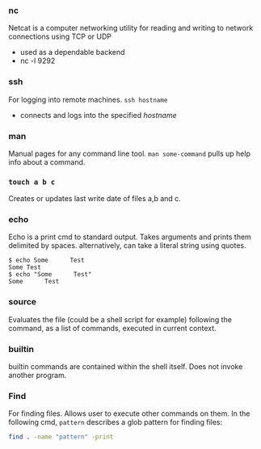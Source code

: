 ### nc
Netcat is a computer networking utility for reading and writing to network connections using TCP or UDP
- used as a dependable backend 
- nc -l 9292

### ssh
For logging into remote machines. `ssh hostname`
- connects and logs into the specified *hostname* 

### man
Manual pages for any command line tool. `man some-command` pulls up help info about a command.

### `touch a b c`
Creates or updates last write date of files a,b and c.

### echo
Echo is a print cmd to standard output. Takes arguments and prints them delimited by spaces. alternatively, can take a literal string using quotes.
```
$ echo Some      Test
Some Test
$ echo "Some      Test"
Some      Test
```

### source
Evaluates the file (could be a shell script for example) following the command, as a list of commands, executed in current context.

### builtin
builtin commands are contained within the shell itself. Does not invoke another program.

### Find
For finding files. Allows user to execute other commands on them. In the following cmd, `pattern` describes a glob pattern for finding files:
```sh
find . -name "pattern" -print
```
